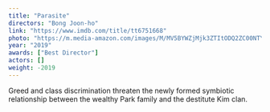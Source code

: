 ```yaml
---
title: "Parasite"
directors: "Bong Joon-ho"
link: "https://www.imdb.com/title/tt6751668"
photo: "https://m.media-amazon.com/images/M/MV5BYWZjMjk3ZTItODQ2ZC00NTY5LWE0ZDYtZTI3MjcwN2Q5NTVkXkEyXkFqcGdeQXVyODk4OTc3MTY@._V1_.jpg"
year: "2019"
awards: ["Best Director"]
actors: []
weight: -2019
---
```


Greed and class discrimination threaten the newly formed symbiotic relationship between the wealthy Park family and the destitute Kim clan.
